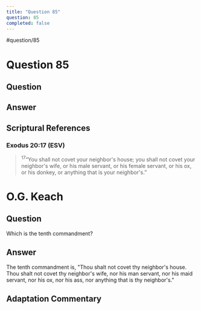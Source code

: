 ```yaml
---
title: "Question 85"
question: 85
completed: false
---
```

#question/85
# Question 85

## Question


## Answer


## Scriptural References
### Exodus 20:17 (ESV)
> <sup>17</sup>“You shall not covet your neighbor's house; you shall not covet your neighbor's wife, or his male servant, or his female servant, or his ox, or his donkey, or anything that is your neighbor's.”

# O.G. Keach
## Question
Which is the tenth commandment?

## Answer
The tenth commandment is, "Thou shalt not covet thy neighbor's house. Thou shalt not covet thy neighbor's wife, nor his man servant, nor his maid servant, nor his ox, nor his ass, nor anything that is thy neighbor's."

## Adaptation Commentary
